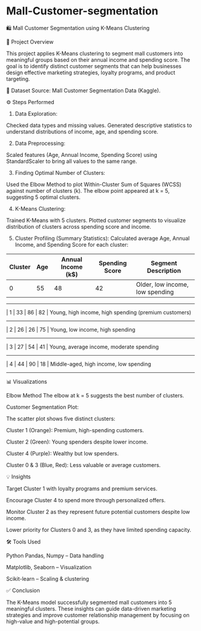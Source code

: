# Mall-Customer-segmentation
🛍️ Mall Customer Segmentation using K-Means Clustering

📌 Project Overview

This project applies K-Means clustering to segment mall customers into meaningful groups based on their annual income and spending score. The goal is to identify distinct customer segments that can help businesses design effective marketing strategies, loyalty programs, and product targeting.  

📂 Dataset
Source: Mall Customer Segmentation Data (Kaggle).     

⚙️ Steps Performed

1. Data Exploration:
 
Checked data types and missing values.
Generated descriptive statistics  to understand distributions of income, age, and spending score.

2. Data Preprocessing:
 
Scaled features (Age, Annual Income, Spending Score) using StandardScaler to bring all values to the same range.

3. Finding Optimal Number of Clusters:
   
Used the Elbow Method to plot Within-Cluster Sum of Squares (WCSS) against number of clusters (k).
The elbow point appeared at k = 5, suggesting 5 optimal clusters.

 4. K-Means Clustering:
  
Trained K-Means with 5 clusters.
Plotted customer segments to visualize distribution of clusters across spending score and income.

5. Cluster Profiling (Summary Statistics):
Calculated average Age, Annual Income, and Spending Score for each cluster:

| Cluster | Age | Annual Income (k\$) | Spending Score | Segment Description                                         
| ------- | --- | ------------------- | -------------- | ----------------------------------------------------------- 
| 0       | 55  | 48                  | 42             | Older, low income, low spending   
--------   ----   ------------------   ---------------  ----------------------------------------------------------- 
| 1       | 33  | 86                  | 82             | Young, high income, high spending (premium customers)  
--------   ------ ------------------    --------------    --------------------------------------------------------
| 2       | 26  | 26                  | 75             | Young, low income, high spending   
---------- ------ -------------------- ---------------  ------------------------------------------------------------
| 3       | 27  | 54                  | 41             | Young, average income, moderate spending  
-------    ----- ---------------------   ------------   ------------------------------------------------------------
| 4       | 44  | 90                  | 18             | Middle-aged, high income, low spending  
--------   ------ --------------------  ----------------  -------------------------------------------------------------


 📊 Visualizations
 
Elbow Method
The elbow at k = 5 suggests the best number of clusters.

Customer Segmentation Plot:

The scatter plot shows five distinct clusters:

Cluster 1 (Orange): Premium, high-spending customers.

Cluster 2 (Green): Young spenders despite lower income.

Cluster 4 (Purple): Wealthy but low spenders.

Cluster 0 & 3 (Blue, Red): Less valuable or average customers.   

💡 Insights 

Target Cluster 1 with loyalty programs and premium services.

Encourage Cluster 4 to spend more through personalized offers.

Monitor Cluster 2 as they represent future potential customers despite low income.

Lower priority for Clusters 0 and 3, as they have limited spending capacity.     

🛠️ Tools Used

Python
Pandas, Numpy – Data handling

Matplotlib, Seaborn – Visualization

Scikit-learn – Scaling & clustering

✅ Conclusion

The K-Means model successfully segmented mall customers into 5 meaningful clusters. These insights can guide data-driven marketing strategies and improve customer relationship management by focusing on high-value and high-potential groups.
